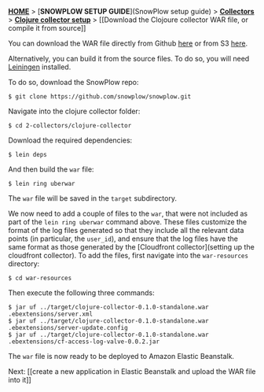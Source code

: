 [**HOME**](Home) > [**SNOWPLOW SETUP GUIDE**](SnowPlow setup guide) > [**Collectors**](choosing-a-collector) > [**Clojure collector setup**](setting-up-the-clojure-collector) > [[Download the Clojoure collector WAR file, or compile it from source]]

You can download the WAR file directly from Github [here][github-download] or from S3 [here][s3-download].

Alternatively, you can build it from the source files. To do so, you will need [Leiningen][leiningen] installed. 

To do so, download the SnowPlow repo:

	$ git clone https://github.com/snowplow/snowplow.git

Navigate into the clojure collector folder:

	$ cd 2-collectors/clojure-collector

Download the required dependencies:

	$ lein deps

And then build the `war` file:

	$ lein ring uberwar

The `war` file will be saved in the `target` subdirectory.

We now need to add a couple of files to the `war`, that were not included as part of the `lein ring uberwar` command above. These files customize the format of the log files generated so that they include all the relevant data points (in particular, the `user_id`), and ensure that the log files have the same format as those generated by the [Cloudfront collector](setting up the cloudfront collector). To add the files, first navigate into the `war-resources` directory:

	$ cd war-resources

Then execute the following three commands:

	$ jar uf ../target/clojure-collector-0.1.0-standalone.war .ebextensions/server.xml 
	$ jar uf ../target/clojure-collector-0.1.0-standalone.war .ebextensions/server-update.config
	$ jar uf ../target/clojure-collector-0.1.0-standalone.war .ebextensions/cf-access-log-valve-0.0.2.jar

The `war` file is now ready to be deployed to Amazon Elastic Beanstalk.

Next: [[create a new application in Elastic Beanstalk and upload the WAR file into it]]

[github-download]: https://github.com/snowplow/snowplow/downloads
[s3-download]: https://github.com/snowplow/snowplow/wiki/Hosted-assets
[leiningen]: https://github.com/technomancy/leiningen